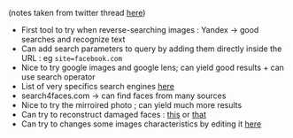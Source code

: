 (notes taken from twitter thread [here](https://twitter.com/cyb_detective/status/1548735521320587270))
- First tool to try when reverse-searching images : Yandex -> good searches and recognize text
- Can add search parameters to query by adding them directly inside the URL : eg `site=facebook.com`
- Nice to try google images and google lens; can yield  good results + can use search operator
- List of very specifics search engines [here](https://github.com/cipher387/osint_stuff_tool_collection#reverseimagesearchengines)
- search4faces.com -> can find faces from many sources
- Nice to try the mirroired photo ; can yield much more results
- Can try to reconstruct damaged faces : [this](https://app.remini.ai) or [that](https://theinpaint.com)
- Can try to changes some images characteristics by editing it [here](ww4.lunapic.com/editor/)

